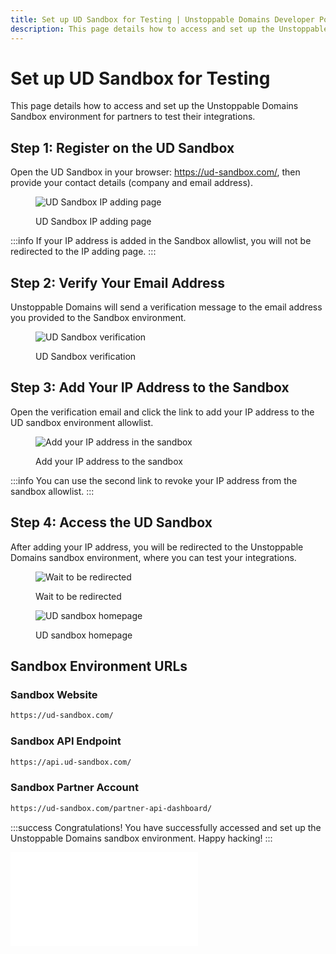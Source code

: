 ```yaml
---
title: Set up UD Sandbox for Testing | Unstoppable Domains Developer Portal
description: This page details how to access and set up the Unstoppable Domains sandbox environment for partners to test their integrations.
---
```


# Set up UD Sandbox for Testing

This page details how to access and set up the Unstoppable Domains Sandbox environment for partners to test their integrations.

## Step 1: Register on the UD Sandbox

Open the UD Sandbox in your browser: <https://ud-sandbox.com/>, then provide your contact details (company and email address).

<figure>

![UD Sandbox IP adding page](/images/ud-sandbox-ip-adding.png '#width=60%;')

<figcaption>UD Sandbox IP adding page</figcaption>
</figure>

:::info
If your IP address is added in the Sandbox allowlist, you will not be redirected to the IP adding page.
:::

## Step 2: Verify Your Email Address

Unstoppable Domains will send a verification message to the email address you provided to the Sandbox environment.

<figure>

![UD Sandbox verification](/images/ud-sandbox-verification.png '#width=40%;')

<figcaption>UD Sandbox verification</figcaption>
</figure>

## Step 3: Add Your IP Address to the Sandbox

Open the verification email and click the link to add your IP address to the UD sandbox environment allowlist.

<figure>

![Add your IP address in the sandbox](/images/ud-sandbox-ip-adding-links.png '#width=80%;')

<figcaption>Add your IP address to the sandbox</figcaption>
</figure>

:::info
You can use the second link to revoke your IP address from the sandbox allowlist.
:::

## Step 4: Access the UD Sandbox

After adding your IP address, you will be redirected to the Unstoppable Domains sandbox environment, where you can test your integrations.

<figure>

![Wait to be redirected](/images/ud-sandbox-redirection.png '#width=80%;')

<figcaption>Wait to be redirected</figcaption>
</figure>

<figure>

![UD sandbox homepage](/images/ud-sandbox-home.png '#width=80%;')

<figcaption>UD sandbox homepage</figcaption>
</figure>

## Sandbox Environment URLs

### Sandbox Website

```bash
https://ud-sandbox.com/
```

### Sandbox API Endpoint

```bash
https://api.ud-sandbox.com/
```

### Sandbox Partner Account

```bash
https://ud-sandbox.com/partner-api-dashboard/
```

:::success Congratulations!
You have successfully accessed and set up the Unstoppable Domains sandbox environment. Happy hacking!
:::

<embed src="/snippets/_discord.md" />
